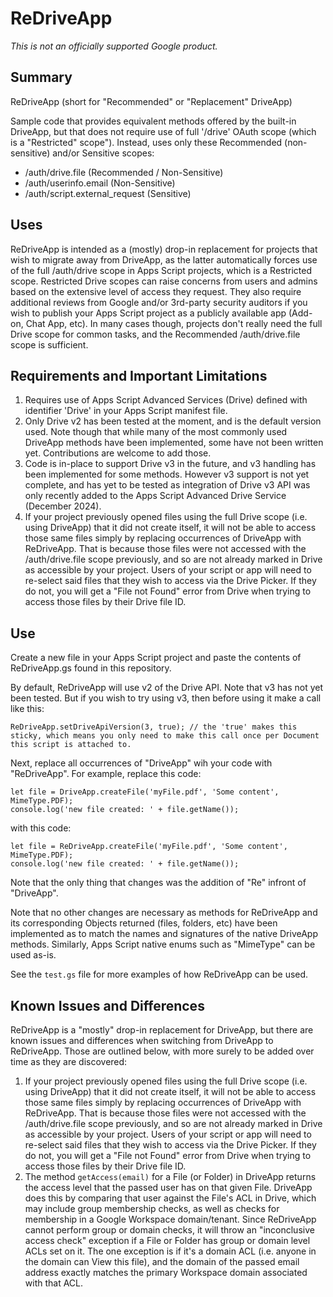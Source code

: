# ReDriveApp

*This is not an officially supported Google product.*

## Summary
ReDriveApp (short for "Recommended" or "Replacement" DriveApp)

Sample code that provides equivalent methods offered by the built-in DriveApp, but that does not require use of full '/drive' OAuth scope (which is a "Restricted" scope"). Instead, uses only these Recommended (non-sensitive) and/or Sensitive scopes:
<ul>
  <li>/auth/drive.file (Recommended / Non-Sensitive)</li>
  <li>/auth/userinfo.email (Non-Sensitive)</li>
  <li>/auth/script.external_request (Sensitive)</li>
</ul>

## Uses
ReDriveApp is intended as a (mostly) drop-in replacement for projects that wish to migrate away from DriveApp, as the latter automatically forces use of the full /auth/drive scope in Apps Script projects, which is a Restricted scope. Restricted Drive scopes can raise concerns from users and admins based on the extensive level of access they request. They also require additional reviews from Google and/or 3rd-party security auditors if you wish to publish your Apps Script project as a publicly available app (Add-on, Chat App, etc). In many cases though, projects don't really need the full Drive scope for common tasks, and the Recommended /auth/drive.file scope is sufficient.

## Requirements and Important Limitations
<ol>
<li> Requires use of Apps Script Advanced Services (Drive) defined with identifier 'Drive' in your Apps Script manifest file. </li>

<li>Only Drive v2 has been tested at the moment, and is the default version used. Note though that while many of the most commonly used DriveApp methods have been implemented, some have not been written yet. Contributions are welcome to add those.</li>

<li>Code is in-place to support Drive v3 in the future, and v3 handling has been implemented for some methods. However v3 support is not yet complete, and has yet to be tested as integration of Drive v3 API was only recently added to the Apps Script Advanced Drive Service (December 2024).</li>

<li>If your project previously opened files using the full Drive scope (i.e. using DriveApp) that it did not create itself, it will not be able to access those same files simply by replacing occurrences of DriveApp with ReDriveApp. That is because those files were not accessed with the /auth/drive.file scope previously, and so are not already marked in Drive as accessible by your project. Users of your script or app will need to re-select said files that they wish to access via the Drive Picker. If they do not, you will get a "File not Found" error from Drive when trying to access those files by their Drive file ID.</li>
</ol>


## Use 
Create a new file in your Apps Script project and paste the contents of ReDriveApp.gs found in this repository.

By default, ReDriveApp will use v2 of the Drive API. Note that v3 has not yet been tested. But if you wish to try using v3, then before using it make a call like this:
```
ReDriveApp.setDriveApiVersion(3, true); // the 'true' makes this sticky, which means you only need to make this call once per Document this script is attached to.
```

Next, replace all occurrences of "DriveApp" wih your code with "ReDriveApp". For example, replace this code:

```
let file = DriveApp.createFile('myFile.pdf', 'Some content', MimeType.PDF);
console.log('new file created: ' + file.getName());
```

with this code:
```
let file = ReDriveApp.createFile('myFile.pdf', 'Some content', MimeType.PDF);
console.log('new file created: ' + file.getName());
```

Note that the only thing that changes was the addition of "Re" infront of "DriveApp".

Note that no other changes are necessary as methods for ReDriveApp and its corresponding Objects returned (files, folders, etc) have been implemented as to match the names and signatures of the native DriveApp methods. Similarly, Apps Script native enums such as "MimeType" can be used as-is.

See the <code>test.gs</code> file for more examples of how ReDriveApp can be used.

## Known Issues and Differences
ReDriveApp is a "mostly" drop-in replacement for DriveApp, but there are known issues and differences when switching from DriveApp to ReDriveApp. Those are outlined below, with more surely to be added over time as they are discovered:
<ol>
<li>If your project previously opened files using the full Drive scope (i.e. using DriveApp) that it did not create itself, it will not be able to access those same files simply by replacing occurrences of DriveApp with ReDriveApp. That is because those files were not accessed with the /auth/drive.file scope previously, and so are not already marked in Drive as accessible by your project. Users of your script or app will need to re-select said files that they wish to access via the Drive Picker. If they do not, you will get a "File not Found" error from Drive when trying to access those files by their Drive file ID.</li>

<li>The method <code>getAccess(email)</code> for a File (or Folder) in DriveApp returns the access level that the passed user has on that given File. DriveApp does this by comparing that user against the File's ACL in Drive, which may include group membership checks, as well as checks for membership in a Google Workspace domain/tenant. Since ReDriveApp cannot perform group or domain checks, it will throw an "inconclusive access check" exception if a File or Folder has group or domain level ACLs set on it. The one exception is if it's a domain ACL (i.e. anyone in the domain can View this file), and the domain of the passed email address exactly matches the primary Workspace domain associated with that ACL.</li>
</ol>

 
